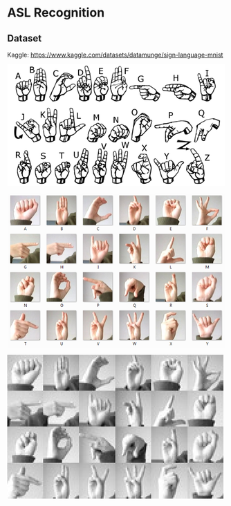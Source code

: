 # ASL Recognition

## Dataset

Kaggle: https://www.kaggle.com/datasets/datamunge/sign-language-mnist

![alt text](data/american_sign_language.PNG "American Sign Language")

![alt text](data/amer_sign2.png "Higher Resolution")

![alt text](data/amer_sign3.png "Lower Resolution")
